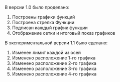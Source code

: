 В версии 1.0 было проделано:
1. Построены графики функций
2. Построена стрелка Функции
3. Подписан каждый график функции
4. Отображение сетки и итоговый показ графиков

В экспериментальной версии 1.1 было сделано:
1. Изменен лимит каждой из осей
2. Изменено расположение 1-го графика
3. Изменено расположение 2-го графика
4. Изменено расположение 3-го графика
5. Изменено расположение 4-го графика
